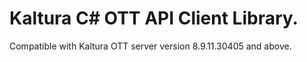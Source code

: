 # Kaltura C# OTT API Client Library.
Compatible with Kaltura OTT server version 8.9.11.30405 and above.
